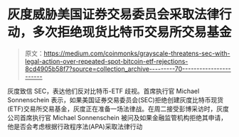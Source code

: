 # 灰度威胁美国证券交易委员会采取法律行动，多次拒绝现货比特币交易所交易基金

> 原文：<https://medium.com/coinmonks/grayscale-threatens-sec-with-legal-action-over-repeated-spot-bitcoin-etf-rejections-8cd4905b58f7?source=collection_archive---------70----------------------->

灰度致信 SEC，表达他们反对比特币-ETF 歧视。首席执行官 Michael Sonnenschein 表示，如果美国证券交易委员会(SEC)拒绝创建灰度比特币现货(ETF)交易所交易基金，灰度正在准备一场法律战。在周二接受彭博采访时，灰度公司首席执行官 Michael Sonnenschein 被问及如果金融监管机构拒绝其申请，他是否会考虑根据行政程序法(APA)采取法律行动
